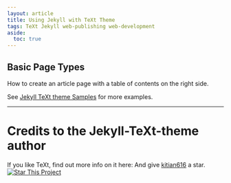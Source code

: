```yaml
---
layout: article 
title: Using Jekyll with TeXt Theme
tags: TeXt Jekyll web-publishing web-development
aside:
  toc: true
---
```


## Basic Page Types
How to create an article page with a table of contents on the right side.


See [Jekyll TeXt theme Samples](https://tianqi.name/jekyll-TeXt-theme/samples.html#page-layout) for more examples.

<!--more-->
---

# Credits to the Jekyll-TeXt-theme author
If you like TeXt, find out more info on it here: 
And give [kitian616](https://github.com/kitian616/) a star. [![Star This Project](https://img.shields.io/github/stars/kitian616/jekyll-TeXt-theme.svg?label=Stars&style=social)](https://github.com/kitian616/jekyll-TeXt-theme/)